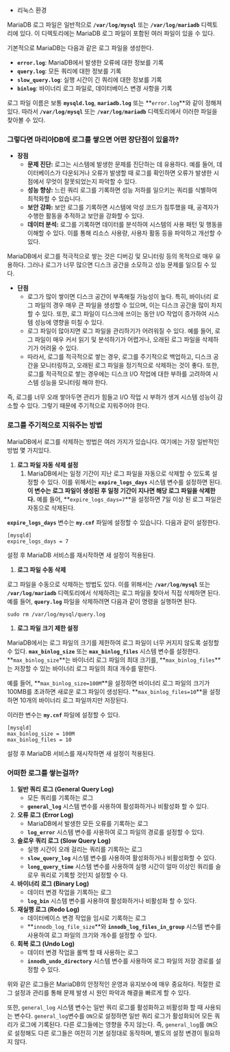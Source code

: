 - 리눅스 환경

MariaDB 로그 파일은 일반적으로 **`/var/log/mysql`** 또는 **`/var/log/mariadb`** 디렉토리에 있다. 이 디렉토리에는 MariaDB 로그 파일이 포함된 여러 파일이 있을 수 있다.

기본적으로 MariaDB는 다음과 같은 로그 파일을 생성한다.

- **`error.log`**: MariaDB에서 발생한 오류에 대한 정보를 기록
- **`query.log`**: 모든 쿼리에 대한 정보를 기록
- **`slow_query.log`**: 실행 시간이 긴 쿼리에 대한 정보를 기록
- **`binlog`**: 바이너리 로그 파일로, 데이터베이스 변경 사항을 기록

로그 파일 이름은 보통 **`mysqld.log`**, **`mariadb.log`** 또는 **`error.log`**와 같이 정해져 있다. 따라서 **`/var/log/mysql`** 또는 **`/var/log/mariadb`** 디렉토리에서 이러한 파일을 찾아볼 수 있다.

### 그렇다면 마리아DB에 로그를 쌓으면 어떤 장단점이 있을까?

- **장점**
    - **문제 진단:** 로그는 시스템에 발생한 문제를 진단하는 데 유용하다. 예를 들어, 데이터베이스가 다운되거나 오류가 발생할 때 로그를 확인하면 오류가 발생한 시점에서 무엇이 잘못되었는지 파악할 수 있다.
    - **성능 향상:** 느린 쿼리 로그를 기록하면 성능 저하를 일으키는 쿼리를 식별하여 최적화할 수 있습니다.
    - **보안 강화:** 보안 로그를 기록하면 시스템에 악성 코드가 침투했을 때, 공격자가 수행한 활동을 추적하고 보안을 강화할 수 있다.
    - **데이터 분석:** 로그를 기록하면 데이터를 분석하여 시스템의 사용 패턴 및 행동을 이해할 수 있다. 이를 통해 리소스 사용량, 사용자 활동 등을 파악하고 개선할 수 있다.

MariaDB에서 로그를 적극적으로 쌓는 것은 디버깅 및 모니터링 등의 목적으로 매우 유용하다. 그러나 로그가 너무 많으면 디스크 공간을 소모하고 성능 문제를 일으킬 수 있다.

- **단점**
    - 로그가 많이 쌓이면 디스크 공간이 부족해질 가능성이 높다. 특히, 바이너리 로그 파일의 경우 매우 큰 파일을 생성할 수 있으며, 이는 디스크 공간을 많이 차지할 수 있다. 또한, 로그 파일이 디스크에 쓰이는 동안 I/O 작업이 증가하여 시스템 성능에 영향을 미칠 수 있다.
    - 로그 파일이 많아지면 로그 파일을 관리하기가 어려워질 수 있다. 예를 들어, 로그 파일이 매우 커서 읽기 및 분석하기가 어렵거나, 오래된 로그 파일을 삭제하기가 어려울 수 있다.
    - 따라서, 로그를 적극적으로 쌓는 경우, 로그를 주기적으로 백업하고, 디스크 공간을 모니터링하고, 오래된 로그 파일을 정기적으로 삭제하는 것이 좋다. 또한, 로그를 적극적으로 쌓는 경우에는 디스크 I/O 작업에 대한 부하를 고려하여 시스템 성능을 모니터링 해야 한다.


즉, 로그를 너무 오래 쌓아두면 관리가 힘들고 I/O 작업 시 부하가 생겨 시스템 성능이 감소할 수 있다. 그렇기 때문에 주기적으로 지워주어야 한다.

### 로그를 주기적으로 지워주는 방법

MariaDB에서 로그를 삭제하는 방법은 여러 가지가 있습니다. 여기에는 가장 일반적인 방법 몇 가지있다.

1. **로그 파일 자동 삭제 설정**
    1. MariaDB에서는 일정 기간이 지난 로그 파일을 자동으로 삭제할 수 있도록 설정할 수 있다. 이를 위해서는 **`expire_logs_days`** 시스템 변수를 설정하면 된다. **이 변수는 로그 파일이 생성된 후 일정 기간이 지나면 해당 로그 파일을 삭제한다.** 예를 들어, **`expire_logs_days=7`**을 설정하면 7일 이상 된 로그 파일은 자동으로 삭제된다.

**`expire_logs_days`** 변수는 **`my.cnf`** 파일에 설정할 수 있습니다. 다음과 같이 설정한다.

```
[mysqld]
expire_logs_days = 7
```

설정 후 MariaDB 서비스를 재시작하면 새 설정이 적용된다.

1. **로그 파일 수동 삭제**

로그 파일을 수동으로 삭제하는 방법도 있다. 이를 위해서는 **`/var/log/mysql`** 또는 **`/var/log/mariadb`** 디렉토리에서 삭제하려는 로그 파일을 찾아서 직접 삭제하면 된다. 예를 들어, **`query.log`** 파일을 삭제하려면 다음과 같이 명령을 실행하면 된다.

```
sudo rm /var/log/mysql/query.log
```

1. **로그 파일 크기 제한 설정**

MariaDB에서는 로그 파일의 크기를 제한하여 로그 파일이 너무 커지지 않도록 설정할 수 있다. **`max_binlog_size`** 또는 **`max_binlog_files`** 시스템 변수를 설정한다. **`max_binlog_size`**는 바이너리 로그 파일의 최대 크기를, **`max_binlog_files`**는 저장할 수 있는 바이너리 로그 파일의 최대 개수를 말한다.

예를 들어, **`max_binlog_size=100M`**을 설정하면 바이너리 로그 파일의 크기가 100MB를 초과하면 새로운 로그 파일이 생성된다. **`max_binlog_files=10`**을 설정하면 10개의 바이너리 로그 파일까지만 저장된다.

이러한 변수는 **`my.cnf`** 파일에 설정할 수 있다.

```
[mysqld]
max_binlog_size = 100M
max_binlog_files = 10
```

설정 후 MariaDB 서비스를 재시작하면 새 설정이 적용된다.

### 어떠한 로그를 쌓는걸까?

1. **일반 쿼리 로그 (General Query Log)**
    - 모든 쿼리를 기록하는 로그
    - **`general_log`** 시스템 변수를 사용하여 활성화하거나 비활성화 할 수 있다.
2. **오류 로그 (Error Log)**
    - MariaDB에서 발생한 모든 오류를 기록하는 로그
    - **`log_error`** 시스템 변수를 사용하여 로그 파일의 경로를 설정할 수 있다.
3. **슬로우 쿼리 로그 (Slow Query Log)**
    - 실행 시간이 오래 걸리는 쿼리를 기록하는 로그
    - **`slow_query_log`** 시스템 변수를 사용하여 활성화하거나 비활성화할 수 있다.
    - **`long_query_time`** 시스템 변수를 사용하여 실행 시간이 얼마 이상인 쿼리를 슬로우 쿼리로 기록할 것인지 설정할 수 다.
4. **바이너리 로그 (Binary Log)**
    - 데이터 변경 작업을 기록하는 로그
    - **`log_bin`** 시스템 변수를 사용하여 활성화하거나 비활성화 할 수 있다.
5. **재실행 로그 (Redo Log)**
    - 데이터베이스 변경 작업을 임시로 기록하는 로그
    - **`innodb_log_file_size`**와 **`innodb_log_files_in_group`** 시스템 변수를 사용하여 로그 파일의 크기와 개수를 설정할 수 있다.
6. **회복 로그 (Undo Log)**
    - 데이터 변경 작업을 롤백 할 때 사용하는 로그
    - **`innodb_undo_directory`** 시스템 변수를 사용하여 로그 파일의 저장 경로를 설정할 수 있다.

위와 같은 로그들은 MariaDB의 안정적인 운영과 유지보수에 매우 중요하다. 적절한 로그 설정과 관리를 통해 문제 발생 시 원인 파악과 해결을 빠르게 할 수 있다.

또한, `general_log` 시스템 변수는 일반 쿼리 로그를 활성화하고 비활성화 할 때 사용되는 변수다. `general_log`변수를 `ON`으로 설정하면 일반 쿼리 로그가 활성화되어 모든 쿼리가 로그에 기록된다. 다른 로그들에는 영향을 주지 않는다. 즉, `general_log`를 `ON`으로 설정해도 다른 로그들은 여전히 기본 설정대로 동작하며, 별도의 설정 변경이 필요하지 않다.
